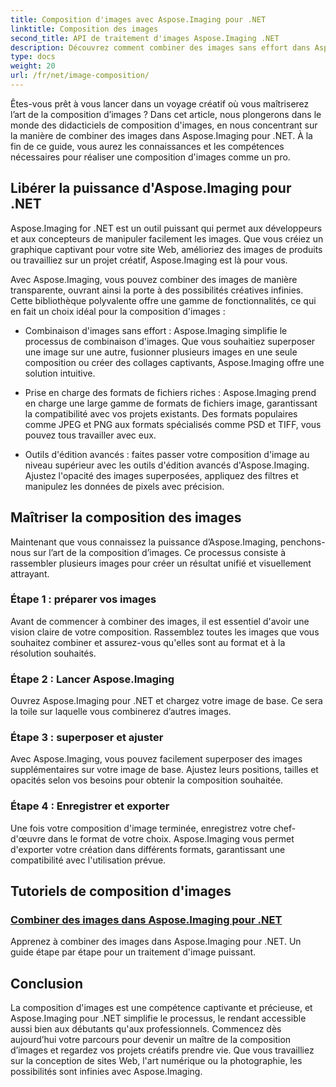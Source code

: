 ```yaml
---
title: Composition d'images avec Aspose.Imaging pour .NET
linktitle: Composition des images
second_title: API de traitement d'images Aspose.Imaging .NET
description: Découvrez comment combiner des images sans effort dans Aspose.Imaging pour .NET grâce à nos didacticiels complets. Élevez vos compétences en traitement d’image dès aujourd’hui !
type: docs
weight: 20
url: /fr/net/image-composition/
---
```


Êtes-vous prêt à vous lancer dans un voyage créatif où vous maîtriserez l’art de la composition d’images ? Dans cet article, nous plongerons dans le monde des didacticiels de composition d'images, en nous concentrant sur la manière de combiner des images dans Aspose.Imaging pour .NET. À la fin de ce guide, vous aurez les connaissances et les compétences nécessaires pour réaliser une composition d'images comme un pro.

## Libérer la puissance d'Aspose.Imaging pour .NET

Aspose.Imaging for .NET est un outil puissant qui permet aux développeurs et aux concepteurs de manipuler facilement les images. Que vous créiez un graphique captivant pour votre site Web, amélioriez des images de produits ou travailliez sur un projet créatif, Aspose.Imaging est là pour vous.

Avec Aspose.Imaging, vous pouvez combiner des images de manière transparente, ouvrant ainsi la porte à des possibilités créatives infinies. Cette bibliothèque polyvalente offre une gamme de fonctionnalités, ce qui en fait un choix idéal pour la composition d'images :

- Combinaison d'images sans effort : Aspose.Imaging simplifie le processus de combinaison d'images. Que vous souhaitiez superposer une image sur une autre, fusionner plusieurs images en une seule composition ou créer des collages captivants, Aspose.Imaging offre une solution intuitive.

- Prise en charge des formats de fichiers riches : Aspose.Imaging prend en charge une large gamme de formats de fichiers image, garantissant la compatibilité avec vos projets existants. Des formats populaires comme JPEG et PNG aux formats spécialisés comme PSD et TIFF, vous pouvez tous travailler avec eux.

- Outils d'édition avancés : faites passer votre composition d'image au niveau supérieur avec les outils d'édition avancés d'Aspose.Imaging. Ajustez l'opacité des images superposées, appliquez des filtres et manipulez les données de pixels avec précision.

## Maîtriser la composition des images

Maintenant que vous connaissez la puissance d’Aspose.Imaging, penchons-nous sur l’art de la composition d’images. Ce processus consiste à rassembler plusieurs images pour créer un résultat unifié et visuellement attrayant.

### Étape 1 : préparer vos images

Avant de commencer à combiner des images, il est essentiel d'avoir une vision claire de votre composition. Rassemblez toutes les images que vous souhaitez combiner et assurez-vous qu'elles sont au format et à la résolution souhaités.

### Étape 2 : Lancer Aspose.Imaging

Ouvrez Aspose.Imaging pour .NET et chargez votre image de base. Ce sera la toile sur laquelle vous combinerez d’autres images.

### Étape 3 : superposer et ajuster

Avec Aspose.Imaging, vous pouvez facilement superposer des images supplémentaires sur votre image de base. Ajustez leurs positions, tailles et opacités selon vos besoins pour obtenir la composition souhaitée.

### Étape 4 : Enregistrer et exporter

Une fois votre composition d'image terminée, enregistrez votre chef-d'œuvre dans le format de votre choix. Aspose.Imaging vous permet d'exporter votre création dans différents formats, garantissant une compatibilité avec l'utilisation prévue.

## Tutoriels de composition d'images
### [Combiner des images dans Aspose.Imaging pour .NET](./combine-images/)
Apprenez à combiner des images dans Aspose.Imaging pour .NET. Un guide étape par étape pour un traitement d'image puissant.

## Conclusion

La composition d'images est une compétence captivante et précieuse, et Aspose.Imaging pour .NET simplifie le processus, le rendant accessible aussi bien aux débutants qu'aux professionnels. Commencez dès aujourd’hui votre parcours pour devenir un maître de la composition d’images et regardez vos projets créatifs prendre vie. Que vous travailliez sur la conception de sites Web, l'art numérique ou la photographie, les possibilités sont infinies avec Aspose.Imaging.